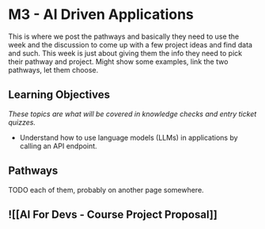 # M3 - AI Driven Applications

This is where we post the pathways and basically they need to use the week and the discussion to come up with a few project ideas and find data and such. This week is just about giving them the info they need to pick their pathway and project. Might show some examples, link the two pathways, let them choose.

## Learning Objectives
*These topics are what will be covered in knowledge checks and entry ticket quizzes.*
- Understand how to use language models (LLMs) in applications by calling an API endpoint.

## Pathways
TODO each of them, probably on another page somewhere.
## ![[AI For Devs - Course Project Proposal]]